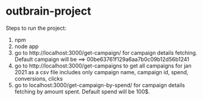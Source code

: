 # outbrain-project

Steps to run the project:

1. npm 
2. node app
3. go to http://localhost:3000/get-campaign/ for campaign details fetching. Default campaign will be ==> 00be63761f129a6aa7b0c09b12d56b1241
4. go to http://localhost:3000/get-campaigns to get all campaigns for jan 2021 as a csv file includes only campaign name, campaign id, spend, conversions, clicks
5. go to localhost:3000/get-campaign-by-spend/ for campaign details fetching by amount spent. Default spend will be 100$.
